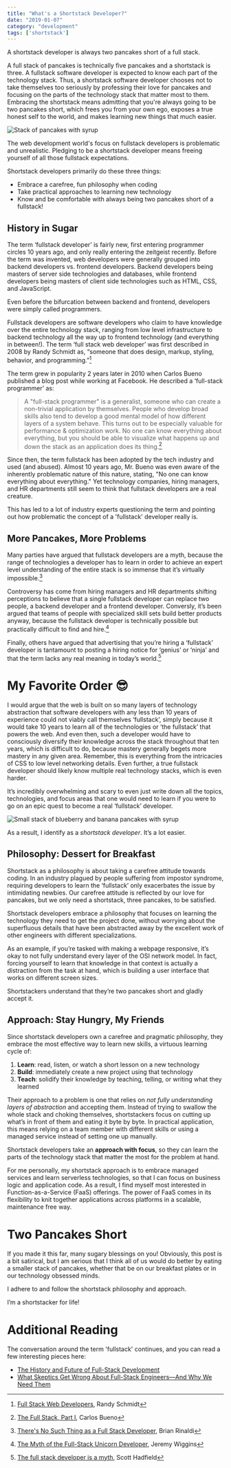 ```yaml
---
title: "What's a Shortstack Developer?"
date: "2019-01-07"
category: "development"
tags: ['shortstack']
---
```


A shortstack developer is always two pancakes short of a full stack.  

A full stack of pancakes is technically five pancakes and a shortstack is three.  A fullstack software developer is expected to know each part of the technology stack.  Thus, a shortstack software developer chooses not to take themselves too seriously by professing their love for pancakes and focusing on the parts of the technology stack that matter most to them.  Embracing the shortstack means admitting that you're always going to be two pancakes short, which frees you from your own ego, exposes a true honest self to the world, and makes learning new things that much easier.

![Stack of pancakes with syrup](luke-pennystan-1132420-unsplash.jpg)

The web development world's focus on fullstack developers is problematic and unrealistic.  Pledging to be a shortstack developer means freeing yourself of all those fullstack expectations.

Shortstack developers primarily do these three things:
- Embrace a carefree, fun philosophy when coding
- Take practical approaches to learning new technology
- Know and be comfortable with always being two pancakes short of a fullstack!

## History in Sugar
The term ‘fullstack developer’ is fairly new, first entering programmer circles 10 years ago, and only really entering the zeitgeist recently.  Before the term was invented, web developers were generally grouped into backend developers vs. frontend developers.  Backend developers being masters of server side technologies and databases, while frontend developers being masters of client side technologies such as HTML, CSS, and JavaScript.

Even before the bifurcation between backend and frontend, developers were simply called programmers.

Fullstack developers are software developers who claim to have knowledge over the entire technology stack, ranging from low level infrastructure to backend technology all the way up to frontend technology (and everything in between!).  The term ‘full stack web developer’ was first described in 2008 by Randy Schmidt as, “someone that does design, markup, styling, behavior, and programming.”[^1]

The term grew in popularity 2 years later in 2010 when Carlos Bueno published a blog post while working at Facebook.  He described a ‘full-stack programmer’ as:

> A "full-stack programmer" is a generalist, someone who can create a non-trivial application by themselves. People who develop broad skills also tend to develop a good mental model of how different layers of a system behave. This turns out to be especially valuable for performance & optimization work. No one can know everything about everything, but you should be able to visualize what happens up and down the stack as an application does its thing.[^2]

Since then, the term fullstack has been adopted by the tech industry and used (and abused).  Almost 10 years ago, Mr. Bueno was even aware of the inherently problematic nature of this nature, stating, "No one can know everything about everything."  Yet technology companies, hiring managers, and HR departments still seem to think that fullstack developers are a real creature.

This has led to a lot of industry experts questioning the term and pointing out how problematic the concept of a 'fullstack' developer really is.

## More Pancakes, More Problems
Many parties have argued that fullstack developers are a myth, because the range of technologies a developer has to learn in order to achieve an expert level understanding of the entire stack is so immense that it’s virtually impossible.[^3]

Controversy has come from hiring managers and HR departments shifting perceptions to believe that a single fullstack developer can replace two people, a backend developer and a frontend developer.  Conversly, it’s been argued that teams of people with specialized skill sets build better products anyway, because the fullstack developer is technically possible but practically difficult to find and hire.[^4]

Finally, others have argued that advertising that you’re hiring a ‘fullstack’ developer is tantamount to posting a hiring notice for ‘genius’ or ‘ninja’ and that the term lacks any real meaning in today’s world.[^5]

# My Favorite Order :sunglasses:
I would argue that the web is built on so many layers of technology abstraction that software developers with any less than 10 years of experience could not viably call themselves ‘fullstack’, simply because it would take 10 years to learn all of the technologies or ‘the fullstack’ that powers the web.  And even then, such a developer would have to consciously diversify their knowledge across the stack throughout that ten years, which is difficult to do, because mastery generally begets more mastery in any given area.  Remember, this is everything from the intricacies of CSS to low level networking details.  Even further, a true fullstack developer should likely know multiple real technology stacks, which is even harder.

It’s incredibly overwhelming and scary to even just write down all the topics, technologies, and focus areas that one would need to learn if you were to go on an epic quest to become a real ‘fullstack’ developer.

![Small stack of blueberry and banana pancakes with syrup](nikldn-692193-unsplash.jpg)

As a result, I identify as a *shortstack developer*.  It’s a lot easier.

## Philosophy: Dessert for Breakfast
Shortstack as a philosophy is about taking a carefree attitude towards coding.  In an industry plagued by people suffering from impostor syndrome, requiring developers to learn the ‘fullstack’ only exacerbates the issue by intimidating newbies.  Our carefree attitude is reflected by our love for pancakes, but we only need a shortstack, three pancakes, to be satisfied.

Shortstack developers embrace a philosophy that focuses on learning the technology they need to get the project done, without worrying about the superfluous details that have been abstracted away by the excellent work of other engineers with different specializations.

As an example, if you’re tasked with making a webpage responsive, it’s okay to not fully understand every layer of the OSI network model.  In fact, forcing yourself to learn that knowledge in that context is actually a distraction from the task at hand, which is building a user interface that works on different screen sizes.

Shortstackers understand that they’re two pancakes short and gladly accept it.

## Approach: Stay Hungry, My Friends
Since shortstack developers own a carefree and pragmatic philosophy, they embrace the most effective way to learn new skills, a virtuous learning cycle of:
1. **Learn**: read, listen, or watch a short lesson on a new technology
2. **Build**: immediately create a new project using that technology
3. **Teach**: solidify their knowledge by teaching, telling, or writing what they learned

Their approach to a problem is one that relies on *not fully understanding layers of abstraction* and accepting them. Instead of trying to swallow the whole stack and choking themselves, shortstackers focus on cutting up what’s in front of them and eating it byte by byte.  In practical application, this means relying on a team member with different skills or using a managed service instead of setting one up manually.

Shortstack developers take an **approach with focus**, so they can learn the parts of the technology stack that matter the most for the problem at hand.

For me personally, my shortstack approach is to embrace managed services and learn serverless technologies, so that I can focus on business logic and application code.  As a result, I find myself most interested in Function-as-a-Service (FaaS) offerings.  The power of FaaS comes in its flexibility to knit together applications across platforms in a scalable, maintenance free way.

# Two Pancakes Short
If you made it this far, many sugary blessings on you!  Obviously, this post is a bit satirical, but I am serious that I think all of us would do better by eating a smaller stack of pancakes, whether that be on our breakfast plates or in our technology obsessed minds.

I adhere to and follow the shortstack philosophy and approach.

I’m a shortstacker for life!

# Additional Reading
The conversation around the term 'fullstack' continues, and you can read a few interesting pieces here:
- [The History and Future of Full-Stack Development](https://www.upwork.com/hiring/development/future-full-stack-development/)
- [What Skeptics Get Wrong About Full-Stack Engineers—And Why We Need Them](https://angel.co/blog/what-skeptics-get-wrong-about-full-stack-engineers-and-why-we-need-them)

[^1]: [Full Stack Web Developers](https://web.archive.org/web/20101204221657/http://forge38.com/blog/2008/06/full-stack-web-developers/), Randy Schmidt
[^2]: [The Full Stack, Part I](https://www.facebook.com/note.php?note_id=461505383919), Carlos Bueno
[^3]: [There's No Such Thing as a Full Stack Developer](https://dev.to/remotesynth/theres-no-such-thing-as-a-full-stack-developer-2fp9), Brian Rinaldi
[^4]: [The Myth of the Full-Stack Unicorn Developer](https://www.atlanticbt.com/insights/myth-full-stack-unicorn-developer/), Jeremy Wiggins
[^5]: [The full stack developer is a myth](https://medium.com/swlh/the-full-stack-developer-is-a-myth-4e3fb9c25867), Scott Hadfield
